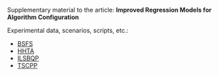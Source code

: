 Supplementary material to the article: **Improved Regression Models for Algorithm Configuration**

Experimental data, scenarios, scripts, etc.:
+ [BSFS](experiments-bsfs/)
+ [HHTA](experiments-hhta/)
+ [ILSBQP](experiments-ilsbqp/)
+ [TSCPP](experiments-tscpp/)

